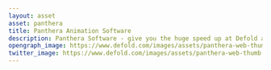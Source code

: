 ```yaml
---
layout: asset
asset: panthera
title: Panthera Animation Software
description: Panthera Software - give you the huge speed up at Defold animation flow even with more accuracy! You not required to do animations via code and run the game every change to see the changes. Make animations and export it via code right into the game!
opengraph_image: https://www.defold.com/images/assets/panthera-web-thumb.png
twitter_image: https://www.defold.com/images/assets/panthera-web-thumb.png
---
```

